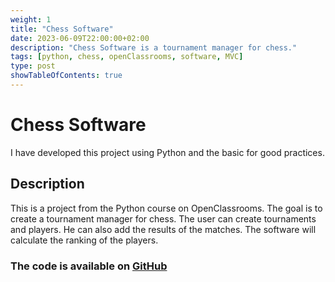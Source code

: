 ```yaml
---
weight: 1
title: "Chess Software"
date: 2023-06-09T22:00:00+02:00
description: "Chess Software is a tournament manager for chess."
tags: [python, chess, openClassrooms, software, MVC]
type: post
showTableOfContents: true
---
```


# Chess Software

I have developed this project using Python and the basic for good practices.

## Description

This is a project from the Python course on OpenClassrooms. The goal is to create a tournament manager for chess. The user can create tournaments and players. He can also add the results of the matches. The software will calculate the ranking of the players.

### The code is available on [GitHub](https://github.com/MickaelFioretti/ChessSoftware)

